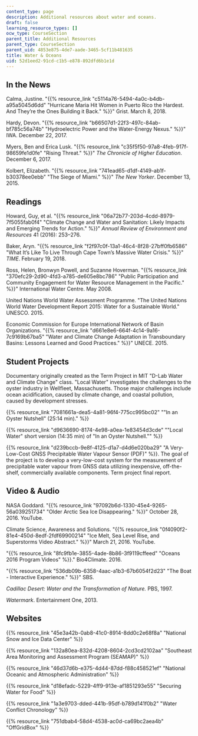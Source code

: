 ```yaml
---
content_type: page
description: Additional resources about water and oceans.
draft: false
learning_resource_types: []
ocw_type: CourseSection
parent_title: Additional Resources
parent_type: CourseSection
parent_uid: 4853e875-4de7-aade-3465-5cf11b481635
title: Water & Oceans
uid: 52d1eed2-91cd-c1b5-e878-892dfd6b1e1d
---
```

## In the News

Calma, Justine. "{{% resource_link "c5114a76-5494-4a0c-b4db-a95a5045d6dd" "Hurricane Maria Hit Women in Puerto Rico the Hardest. And They’re the Ones Building it Back." %}}" Grist. March 8, 2018.

Hardy, Devon. "{{% resource_link "b66507d1-22f3-497c-84ab-bf785c56a74b" "Hydroelectric Power and the Water-Energy Nexus." %}}" IWA. December 22, 2017.

Myers, Ben and Erica Lusk. "{{% resource_link "c35f5f50-97a8-4feb-917f-98659fe1d0fe" "Rising Threat." %}}" *The Chronicle of Higher Education*. December 6, 2017. 

Kolbert, Elizabeth. "{{% resource_link "741ead65-d1df-4149-ab1f-b30378ee0ebb" "The Siege of Miami." %}}" *The New Yorker*. December 13, 2015.

## Readings

Howard, Guy, et al. "{{% resource_link "06a72b77-203d-4cdd-8979-7f5055fab0f4" "Climate Change and Water and Sanitation: Likely Impacts and Emerging Trends for Action." %}}" *Annual Review of Environment and Resources* 41 (2016): 253–276.

Baker, Aryn. "{{% resource_link "f2f97c0f-13a1-46c4-8f28-27bff0fb6586" "What It’s Like To Live Through Cape Town’s Massive Water Crisis." %}}" *TIME*. February 19, 2018. 

Ross, Helen, Bronwyn Powell, and Suzanne Hoverman. "{{% resource_link "370efc29-2d90-4fd3-a785-de605e8bc786" "Public Participation and Community Engagement for Water Resource Management in the Pacific." %}}" International Water Centre. May 2008.

United Nations World Water Assessment Programme. "The United Nations World Water Development Report 2015: Water for a Sustainable World." UNESCO. 2015.

Economic Commission for Europe International Network of Basin Organizations. "{{% resource_link "d661e8e6-664f-4c14-9a16-7c9169b67ba5" "Water and Climate Change Adaptation in Transboundary Basins: Lessons Learned and Good Practices." %}}" UNECE. 2015.

## Student Projects

Documentary originally created as the Term Project in MIT "D-Lab Water and Climate Change" class. "Local Water" investigates the challenges to the oyster industry in Wellfleet, Massachusetts. Those major challenges include ocean acidification, caused by climate change, and coastal pollution, caused by development stresses.

{{% resource_link "7081661a-dea5-4a81-96f4-775cc995bc02" "\"In an Oyster Nutshell\" (25:14 min)." %}}

{{% resource_link "d9636690-8174-4e98-a0ea-1e83454d3cde" "\"Local Water\" short version (14:35 min) of \"In an Oyster Nutshell.\"" %}}

{{% resource_link "d239bccb-9e8f-4125-d1a7-d4d6e020ba29" "A Very-Low-Cost GNSS Precipitable Water Vapour Sensor (PDF)" %}}. The goal of the project is to develop a very-low-cost system for the measurement of precipitable water vapour from GNSS data utilizing inexpensive, off-the-shelf, commercially available components. Term project final report. 

## Video & Audio

NASA Goddard. "{{% resource_link "97092b6d-1330-45e4-9265-56a039251734" "Older Arctic Sea Ice Disappearing." %}}" October 28, 2016. YouTube.

Climate Science, Awareness and Solutions. "{{% resource_link "0f4090f2-81e4-450d-8edf-2fdf69900214" "Ice Melt, Sea Level Rise, and Superstorms Video Abstract." %}}" March 21, 2016. YouTube.

"{{% resource_link "8fc9fb1e-3855-4ade-8b86-3f9119cffeed" "Oceans 2016 Program Videos" %}}." Bio4Climate. 2016.

"{{% resource_link "536db09b-6358-4aac-a1b3-67b6054f2d23" "The Boat - Interactive Experience." %}}" SBS. 

*Cadillac Desert: Water and the Transformation of Nature.* PBS, 1997.

*Watermark*. Entertainment One, 2013.

## Websites

{{% resource_link "45e3a42b-0ab8-41c0-8914-8dd0c2e68f8a" "National Snow and Ice Data Center" %}}

{{% resource_link "132a80ea-832d-4208-8604-2cd3cd2102aa" "Southeast Area Monitoring and Assessment Program (SEAMAP)" %}}

{{% resource_link "46d37d6b-e375-4d44-87dd-f88c458521ef" "National Oceanic and Atmospheric Administration" %}}

{{% resource_link "d18efadc-5229-4ff9-913e-af1851293e55" "Securing Water for Food" %}}

{{% resource_link "1a3e9703-dded-441b-95df-b789d141f0b2" "Water Conflict Chronology" %}}

{{% resource_link "751dbab4-58d4-4538-ac0d-ca69bc2aea4b" "OffGridBox" %}}
